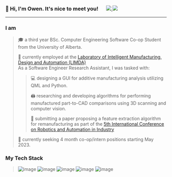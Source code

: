 <p> 
<h3> 👋 Hi, I'm Owen. It's nice to meet you! &emsp;
  <a href="https://www.linkedin.com/in/owenscooke/">
    <img src="https://img.shields.io/badge/LinkedIn-0077B5?style=for-the-badge&logo=linkedin&logoColor=white"/>
    </a>
    <a href="mailto:name@email.com">
      <img src="https://img.shields.io/badge/Gmail-D14836?style=for-the-badge&logo=gmail&logoColor=white"/>
    </a>
     </h3>
</p>

---
### I am
>🎓 a third year BSc. Computer Engineering Software Co-op Student from the University of Alberta.
>
>💼 currently employed at the <a href="https://sites.ualberta.ca/~rafiq1/aboutus.html"> Laboratory of Intelligent Manufacturing, Design and Automation (LIMDA) </a>\
> As a Software Engineer Research Assistant, I was tasked with:
>
>>💻 designing a GUI for additive manufacturing analysis utilizing QML and Python.
>>
>>🖨️ researching and developing algorithms for performing manufactured part-to-CAD comparisons using 3D scanning and computer vision.
>>
>>📝 submitting a paper proposing a feature extraction algorithm for remanufacturing as part of the <a href="https://icrai2023.org/"> 5th International Conference on Robotics and Automation in Industry </a>
>
> 👀 currently seeking 4 month co-op/intern positions starting May 2023. 

### My Tech Stack
>![image](https://img.shields.io/badge/Python-FFD43B?style=for-the-badge&logo=python&logoColor=blue) 
![image](https://img.shields.io/badge/C%2B%2B-00599C?style=for-the-badge&logo=c%2B%2B&logoColor=white)
![image](https://img.shields.io/badge/Qt-41CD52?style=for-the-badge&logo=qt&logoColor=white)
![image](https://img.shields.io/badge/Java-ED8B00?style=for-the-badge&logo=java&logoColor=white)
![image](https://img.shields.io/badge/Matlab-6495ED?style=for-the-badge&logo=matlab&logoColor=blue)
